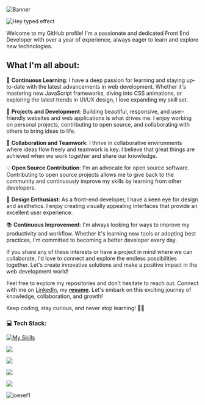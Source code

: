 ![Banner](https://mir-s3-cdn-cf.behance.net/project_modules/max_1200/81bb4b165684019.640b6038d133e.gif)

![Hey typed effect](https://readme-typing-svg.herokuapp.com?font=Poppins&weight=500&size=25&pause=1000&width=435&lines=Hey+there%2C+I'm+Yousef+Elkholy!+%F0%9F%91%8B)

Welcome to my GitHub profile! I'm a passionate and dedicated Front End Developer with over a year of experience, always eager to learn and explore new technologies.

## What I'm all about:

🌱 **Continuous Learning**: I have a deep passion for learning and staying up-to-date with the latest advancements in web development. Whether it's mastering new JavaScript frameworks, diving into CSS animations, or exploring the latest trends in UI/UX design, I love expanding my skill set.

🚀 **Projects and Development**: Building beautiful, responsive, and user-friendly websites and web applications is what drives me. I enjoy working on personal projects, contributing to open source, and collaborating with others to bring ideas to life.

👥 **Collaboration and Teamwork**: I thrive in collaborative environments where ideas flow freely and teamwork is key. I believe that great things are achieved when we work together and share our knowledge.

💡 **Open Source Contribution**: I'm an advocate for open source software. Contributing to open source projects allows me to give back to the community and continuously improve my skills by learning from other developers.

🎨 **Design Enthusiast**: As a front-end developer, I have a keen eye for design and aesthetics. I enjoy creating visually appealing interfaces that provide an excellent user experience.

📚 **Continuous Improvement**: I'm always looking for ways to improve my productivity and workflow. Whether it's learning new tools or adopting best practices, I'm committed to becoming a better developer every day.

If you share any of these interests or have a project in mind where we can collaborate, I'd love to connect and explore the endless possibilities together. Let's create innovative solutions and make a positive impact in the web development world!

Feel free to explore my repositories and don't hesitate to reach out. Connect with me on [LinkedIn](https://www.linkedin.com/in/yousef-el-kholy/), my **[resume](https://www.cakeresume.com/pdf/s--dkPfSGfYEihGkC-zC0C4SQ--/rGkjR.pdf)**. Let's embark on this exciting journey of knowledge, collaboration, and growth!

Keep coding, stay curious, and never stop learning! 🚀✨

<h1 style="font-size: 15px;" align="left">💻 Tech Stack:</h1>

[![My Skills](https://skillicons.dev/icons?i=html,css,sass,js,ts,react,tailwind,bootstrap,redux,firebase,vscode,git&perline=12)](https://skillicons.dev)

![](https://streak-stats.demolab.com?user=joesef1&theme=radical&card_width=1080)

![](https://github-readme-stats.vercel.app/api?username=joesef1&show_icons=true&theme=radical&card_width=1080)

![](https://github-readme-activity-graph.vercel.app/graph?username=joesef1&bg_color=000000&color=417e86&line=ff0000&point=948484&area=true&hide_border=true)

![](https://github-readme-stats.vercel.app/api/top-langs/?username=joesef1&layout=compact&theme=radical&card_width=1080)

<p align="left"><img src="https://komarev.com/ghpvc/?username=joesef1&label=Profile%20views&color=0e75b6&style=flat" alt="joesef1" /></p>
